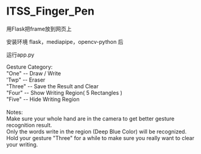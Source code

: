 # ITSS_Finger_Pen
用Flask把frame放到网页上

安装环境  flask，mediapipe，opencv-python 后

运行app.py


Gesture Category: <br>
    "One"   -- Draw / Write <br>
    'Twp"   -- Eraser <br>
    "Three" -- Save the Result and Clear <br>
    "Four"  -- Show Writing Region( 5 Rectangles ) <br>
    "Five"  -- Hide Writing Region <br>
            <br>
Notes: <br>
    Make sure your whole hand are in the camera to get better gesture recognition result. <br>
    Only the words write in the region (Deep Blue Color) will be recognized. <br>
    Hold your gesture "Three" for a while to make sure you really want to clear your writing. <br>
